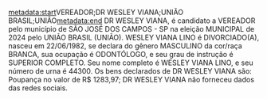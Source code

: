 <metadata:start>VEREADOR;DR WESLEY VIANA;UNIÃO BRASIL;UNIÃO<metadata:end>
DR WESLEY VIANA, é candidato a VEREADOR pelo município de SÃO JOSÉ DOS CAMPOS - SP na eleição MUNICIPAL de 2024 pelo UNIÃO BRASIL (UNIÃO). WESLEY VIANA LINO é DIVORCIADO(A), nasceu em 22/06/1982, se declara do gênero MASCULINO da cor/raça BRANCA, sua ocupação é ODONTÓLOGO, e seu grau de instrução é SUPERIOR COMPLETO. Seu nome completo é WESLEY VIANA LINO, e seu número de urna é 44300.
Os bens declarados de DR WESLEY VIANA são: Poupança no valor de R$ 1283,97; 
DR WESLEY VIANA não forneceu dados das redes sociais.